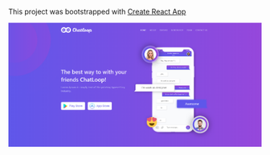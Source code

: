 This project was bootstrapped with [Create React App](https://github.com/facebook/create-react-app)

<img src="screens/1.png" />
